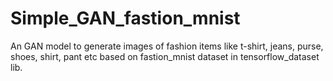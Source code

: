 # Simple_GAN_fastion_mnist
An GAN model to generate images of fashion items like t-shirt, jeans, purse, shoes, shirt, pant etc based on fastion_mnist dataset in tensorflow_dataset lib.
